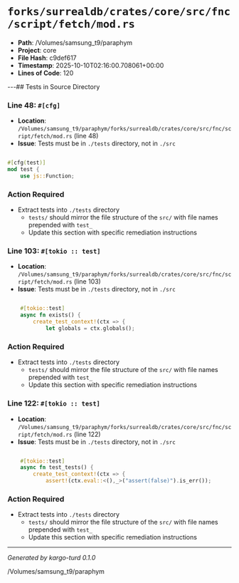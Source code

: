 # `forks/surrealdb/crates/core/src/fnc/script/fetch/mod.rs`

- **Path**: /Volumes/samsung_t9/paraphym
- **Project**: core
- **File Hash**: c9def617  
- **Timestamp**: 2025-10-10T02:16:00.708061+00:00  
- **Lines of Code**: 120

---## Tests in Source Directory


### Line 48: `#[cfg]`

- **Location**: `/Volumes/samsung_t9/paraphym/forks/surrealdb/crates/core/src/fnc/script/fetch/mod.rs` (line 48)
- **Issue**: Tests must be in `./tests` directory, not in `./src`

```rust

#[cfg(test)]
mod test {
	use js::Function;

```

### Action Required

- Extract tests into `./tests` directory
  - `tests/` should mirror the file structure of the `src/` with file names prepended with `test_`
  - Update this section with specific remediation instructions
  


### Line 103: `#[tokio :: test]`

- **Location**: `/Volumes/samsung_t9/paraphym/forks/surrealdb/crates/core/src/fnc/script/fetch/mod.rs` (line 103)
- **Issue**: Tests must be in `./tests` directory, not in `./src`

```rust

	#[tokio::test]
	async fn exists() {
		create_test_context!(ctx => {
			let globals = ctx.globals();
```

### Action Required

- Extract tests into `./tests` directory
  - `tests/` should mirror the file structure of the `src/` with file names prepended with `test_`
  - Update this section with specific remediation instructions
  


### Line 122: `#[tokio :: test]`

- **Location**: `/Volumes/samsung_t9/paraphym/forks/surrealdb/crates/core/src/fnc/script/fetch/mod.rs` (line 122)
- **Issue**: Tests must be in `./tests` directory, not in `./src`

```rust

	#[tokio::test]
	async fn test_tests() {
		create_test_context!(ctx => {
			assert!(ctx.eval::<(),_>("assert(false)").is_err());
```

### Action Required

- Extract tests into `./tests` directory
  - `tests/` should mirror the file structure of the `src/` with file names prepended with `test_`
  - Update this section with specific remediation instructions
  

---

*Generated by kargo-turd 0.1.0*

/Volumes/samsung_t9/paraphym